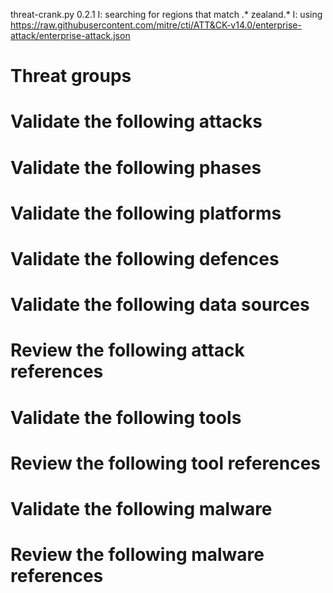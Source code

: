 threat-crank.py 0.2.1
I: searching for regions that match .* zealand.*
I: using https://raw.githubusercontent.com/mitre/cti/ATT&CK-v14.0/enterprise-attack/enterprise-attack.json
# Threat groups


# Validate the following attacks


# Validate the following phases


# Validate the following platforms


# Validate the following defences


# Validate the following data sources


# Review the following attack references


# Validate the following tools


# Review the following tool references


# Validate the following malware


# Review the following malware references


